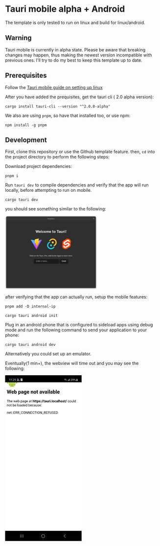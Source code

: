 # Tauri mobile alpha + Android
The template is only tested to run on linux and build for linux/android.

## Warning

Tauri mobile is currently in alpha state. Please be aware that breaking changes may happen, thus making the newest version incompatible with previous ones. I'll try to do my best to keep this template up to date.

## Prerequisites

Follow the [Tauri mobile guide on setting up linux](https://next--tauri.netlify.app/next/guides/getting-started/prerequisites/linux)


After you have added the prequisites, get the tauri cli ( 2.0 alpha version):

```
cargo install tauri-cli --version "^2.0.0-alpha"
```

We also are using `pnpm`, so have that installed too, or use npm:

```
npm install -g pnpm
```

## Development

First, clone this repository or use the Github template feature. then, `cd` into
the project directory to perform the following steps:

Download project dependencies:

```
pnpm i
```

Run `tauri dev` to compile dependencies and verify that the app will run locally,
before attempting to run on mobile.

```
cargo tauri dev
```

you should see something similar to the following:

<img src="example-desktop.png" alt="app screenshot on desktop" width="300"/>



after verifying that the app can actually run, setup the mobile features:

```
pnpm add -D internal-ip
```

```
cargo tauri android init
```

Plug in an android phone that is configured to sideload apps using debug mode 
and run the following command to send your application to your phone:

```
cargo tauri android dev
```

Alternatively you could set up an emulator.

Eventually(1 min+), the webview will time out and you may see the following:


<img src="example-android.jpeg" alt="app screenshot on android" width="250"/>
